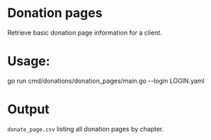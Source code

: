 # Donation pages

Retrieve basic donation page information for a client.

# Usage:

go run cmd/donations/donation_pages/main.go --login LOGIN.yaml

# Output

``donate_page.csv`` listing all donation pages by chapter.
